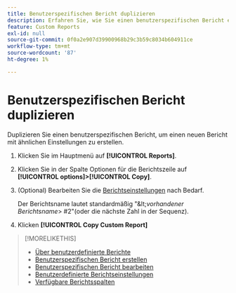 ```yaml
---
title: Benutzerspezifischen Bericht duplizieren
description: Erfahren Sie, wie Sie einen benutzerspezifischen Bericht erstellen, indem Sie einen vorhandenen Bericht duplizieren.
feature: Custom Reports
exl-id: null
source-git-commit: 0f0a2e907d39900968b29c3b59c8034b604911ce
workflow-type: tm+mt
source-wordcount: '87'
ht-degree: 1%

---
```



# Benutzerspezifischen Bericht duplizieren

Duplizieren Sie einen benutzerspezifischen Bericht, um einen neuen Bericht mit ähnlichen Einstellungen zu erstellen.

1. Klicken Sie im Hauptmenü auf **[!UICONTROL Reports]**.
1. Klicken Sie in der Spalte Optionen für die Berichtszeile auf **[!UICONTROL options]>[!UICONTROL Copy]**.
1. (Optional) Bearbeiten Sie die [Berichtseinstellungen](/help/dsp/reports/report-settings.md) nach Bedarf.

   Der Berichtsname lautet standardmäßig &quot;\&lt;*vorhandener Berichtsname*\> \#2&quot;(oder die nächste Zahl in der Sequenz).

1. Klicken **[!UICONTROL Copy Custom Report]**

>[!MORELIKETHIS]
>
>* [Über benutzerdefinierte Berichte](/help/dsp/reports/report-about.md)
>* [Benutzerspezifischen Bericht erstellen](/help/dsp/reports/report-create.md)
>* [Benutzerspezifischen Bericht bearbeiten](/help/dsp/reports/report-edit.md)
>* [Benutzerdefinierte Berichtseinstellungen](/help/dsp/reports/report-settings.md)
>* [Verfügbare Berichtsspalten](/help/dsp/reports/report-columns.md)

